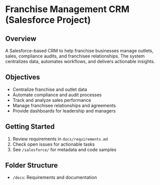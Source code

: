 # Franchise Management CRM (Salesforce Project)

## Overview
A Salesforce-based CRM to help franchise businesses manage outlets, sales, compliance audits, and franchisee relationships. The system centralizes data, automates workflows, and delivers actionable insights.

## Objectives
- Centralize franchise and outlet data
- Automate compliance and audit processes
- Track and analyze sales performance
- Manage franchisee relationships and agreements
- Provide dashboards for leadership and managers

## Getting Started
1. Review requirements in `docs/requirements.md`
2. Check open issues for actionable tasks
3. See `/salesforce/` for metadata and code samples

## Folder Structure
- `/docs`: Requirements and documentation

